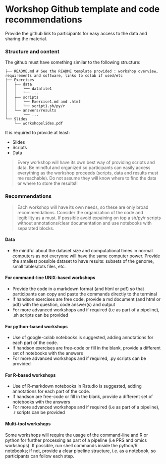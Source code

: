# Workshop Github template and code recommendations

Provide the github link to participants for easy access to the data and sharing the material. 

### Structure and content
The github must have something similar to the following structure:

```
├── README.md # See the README template provided : workshop overview, requirements and software, links to colab if used/etc
├── Exercises
│   ├── data
│   │   └── datafile1
│   │   └── ...
│   ├── scripts
│   │   └── Exercise1.md and .html
│   │   └── script1.sh/py/r
│   └── answers/results
│       └── ...
└── Slides
    └── workshopslides.pdf
``` 

It is required to provide at least:
* Slides
* Scripts
* Data

> Every workshop will have its own best way of providing scripts and data. Be mindful and organized so participants can easily access everything as the workshop proceeds (scripts, data and results must me reachable). Do not assume they will know where to find the data or where to store the results!!

### Recommendations

> Each workshop will have its own needs, so these are only broad recommendations. Consider the organization of the code and legibility as a must. If possible avoid expaining on top a sh/py/r scripts without annotations/clear documentation and use notebooks with separated blocks.

#### Data
* Be mindful about the dataset size and computational times in normal computers as not everyone will have the same computer power. Provide the smallest possible dataset to have results: subsets of the genome, small tables/txts files, etc.

#### For command-line UNIX-based workshops 
* Provide the code in a markdown format (and html or pdf) so that participants can copy and paste the commands directly to the terminal
* If handson exercises are free code, provide a md document (and html or pdf) with the question, code answer(s) and output 
* For more advanced workshops and if required (i.e as part of a pipeline), .sh scripts can be provided

#### For python-based workshops
* Use of google-colab notebooks is suggested, adding annotations for each part of the code.
* If handson exercises are free-code or fill in the blank, provide a different set of notebooks with the answers
* For more advanced workshops and if required, .py scripts can be provided

#### For R-based workshops
* Use of R-markdown notebooks in Rstudio is suggested, adding annotations for each part of the code.
* If handson are free-code or fill in the blank, provide a different set of notebooks with the answers
* For more advanced workshops and if required (i.e as part of a pipeline), .r scripts can be provided

#### Multi-tool workshops
Some workshops will require the usage of the command-line and R or python for further processing as part of a pipeline (i.e PRS and omics workshops). 
If possible, run shell commands inside the python/R notebooks; if not, provide a clear pipeline structure, i.e. as a notebook, so participants can follow each step.


